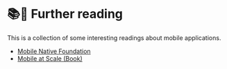 # 📚📖 Further reading

This is a collection of some interesting readings about mobile applications.

- [Mobile Native Foundation](https://mobilenativefoundation.org/)
- [Mobile at Scale (Book)](https://www.mobileatscale.com/)
